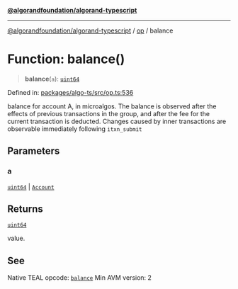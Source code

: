 [**@algorandfoundation/algorand-typescript**](../../README.md)

***

[@algorandfoundation/algorand-typescript](../../README.md) / [op](../README.md) / balance

# Function: balance()

> **balance**(`a`): [`uint64`](../../index/type-aliases/uint64.md)

Defined in: [packages/algo-ts/src/op.ts:536](https://github.com/algorandfoundation/puya-ts/blob/main/packages/algo-ts/src/op.ts#L536)

balance for account A, in microalgos. The balance is observed after the effects of previous transactions in the group, and after the fee for the current transaction is deducted. Changes caused by inner transactions are observable immediately following `itxn_submit`

## Parameters

### a

[`uint64`](../../index/type-aliases/uint64.md) | [`Account`](../../index/type-aliases/Account.md)

## Returns

[`uint64`](../../index/type-aliases/uint64.md)

value.

## See

Native TEAL opcode: [`balance`](https://developer.algorand.org/docs/get-details/dapps/avm/teal/opcodes/v10/#balance)
Min AVM version: 2
